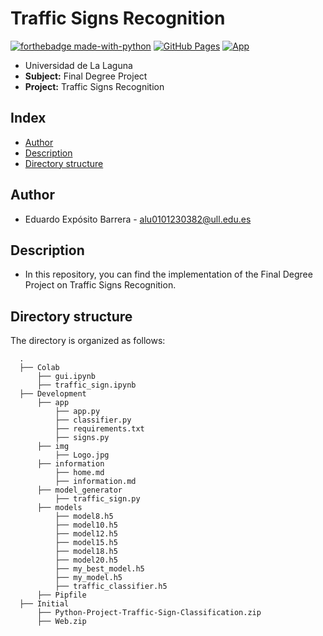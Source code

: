 # Traffic Signs Recognition
[![forthebadge made-with-python](http://ForTheBadge.com/images/badges/made-with-python.svg)](https://www.python.org/)
[![GitHub Pages](https://img.shields.io/badge/Web-GitHub%20Pages-informational)](https://eduardoeb3.github.io/Traffic-Signs-Recognition/)
[![App](https://img.shields.io/badge/App-Traffic%20Signs%20Recognition-important)](https://share.streamlit.io/eduardoeb3/traffic-signs-recognition/Development/app/app.py)
- Universidad de La Laguna
- **Subject:** Final Degree Project
- **Project:** Traffic Signs Recognition

## Index
- [Author](#author)
- [Description](#description)
- [Directory structure](#directory-structure)

## Author
  - Eduardo Expósito Barrera - alu0101230382@ull.edu.es

## Description
  - In this repository, you can find the implementation of the Final Degree Project on Traffic Signs Recognition.

## Directory structure
The directory is organized as follows:
  
      .
      ├── Colab
          ├── gui.ipynb
          ├── traffic_sign.ipynb
      ├── Development
          ├── app
              ├── app.py
              ├── classifier.py
              ├── requirements.txt
              ├── signs.py
          ├── img
              ├── Logo.jpg
          ├── information
              ├── home.md
              ├── information.md
          ├── model_generator
              ├── traffic_sign.py
          ├── models
              ├── model8.h5
              ├── model10.h5
              ├── model12.h5
              ├── model15.h5
              ├── model18.h5
              ├── model20.h5
              ├── my_best_model.h5
              ├── my_model.h5
              ├── traffic_classifier.h5
          ├── Pipfile
      ├── Initial
          ├── Python-Project-Traffic-Sign-Classification.zip
          ├── Web.zip
